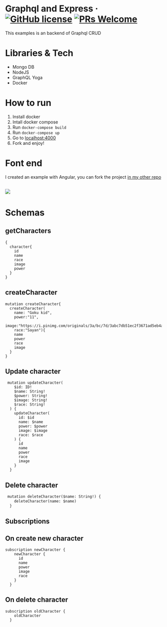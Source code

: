 # Graphql and Express  &middot; [![GitHub license](https://img.shields.io/badge/license-MIT-blue.svg)](https://github.com/facebook/react/blob/master/LICENSE) [![PRs Welcome](https://img.shields.io/badge/PRs-welcome-brightgreen.svg)](https://reactjs.org/docs/how-to-contribute.html#your-first-pull-request)


This examples is an backend of Graphql CRUD

# Libraries & Tech

- Mongo DB
- NodeJS
- GraphQL Yoga
- Docker

# How to run
1. Install docker 
2. Intall docker compose
3. Run `docker-compose build`
3. Run `docker-compose up`
4. Go to [localhost:4000](htttp://localhost:4000)
5. Fork and enjoy!

# Font end 
I created an example with Angular, you can fork the project [in my other repo](https://github.com/CrisRonda/dbz-angular)

<img style="margin: 16px 0 4px" src='https://media.giphy.com/media/YroplJPYSFRdAug1YC/giphy.gif'/>

# Schemas

## getCharacters
```
{
  character{
    id
    name
    race
    image
    power
  }
}
```

## createCharacter
```
mutation createCharacter{
  createCharacter(
    name: "Goku kid", 
    power:"11", 
    image:"https://i.pinimg.com/originals/3a/bc/7d/3abc7db51ec2f3671ad5eb4aef15db8b.png",
    race:"Sayan"){
    name
    power
    race
    image
  }
}
```
## Update character
```
 mutation updateCharacter(
    $id: ID!
    $name: String!
    $power: String!
    $image: String!
    $race: String!
  ) {
    updateCharacter(
      id: $id
      name: $name
      power: $power
      image: $image
      race: $race
    ) {
      id
      name
      power
      race
      image
    }
  }
```

## Delete character
```txt
 mutation deleteCharacter($name: String!) {
    deleteCharacter(name: $name)
  }
```

## Subscriptions
## On create new character
```
subscription newCharacter {
    newCharacter {
      id
      name
      power
      image
      race
    }
  }
  ```

## On delete character

```
subscription oldCharacter {
    oldCharacter
  }
```
